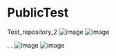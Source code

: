 # PublicTest
Test_repository_2
![image](https://github.com/PolinaTW/PublicTest/assets/145353049/2aba3c1e-7c33-471e-a5d9-aafda01f9500)
![image](https://github.com/PolinaTW/PublicTest/assets/145353049/b4e54f64-193f-417a-a8a1-cb3dd2a01eb4)

.
.
![image](https://github.com/PolinaTW/PublicTest/assets/145353049/506ec2b7-c172-455c-abab-d7020e6b91a9)
![image](https://github.com/PolinaTW/PublicTest/assets/145353049/3ae5426e-fbf5-43c7-bb5f-30c819d00508)
